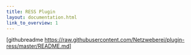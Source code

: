 ```yaml
---
title: RESS Plugin
layout: documentation.html
link_to_overview: 1
---
```


[githubreadme https://raw.githubusercontent.com/Netzweberei/plugin-ress/master/README.md]

